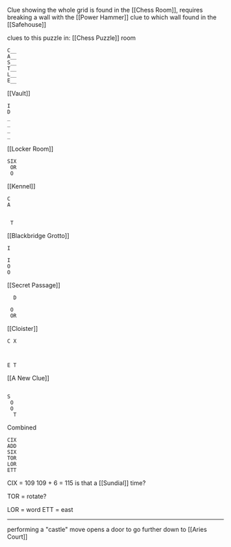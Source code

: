 Clue showing the whole grid is found in the [[Chess Room]], requires breaking a wall with the [[Power Hammer]] 
clue to which wall found in the [[Safehouse]]

clues to this puzzle in:
[[Chess Puzzle]] room
```
C__
A__
S__
T__
L__
E__
```
[[Vault]]
```
I
D
_
_
_
_
```
[[Locker Room]]
```
SIX
 OR
 O
```
[[Kennel]]
```
C
A


 T
```
[[Blackbridge Grotto]]
```
I

I
O
O
```
[[Secret Passage]]
```
  D

 O
 OR
```
[[Cloister]]
```
C X



E T
```
[[A New Clue]]
```

S
 O
 O
  T
```

Combined
```
CIX
ADD
SIX
TOR
LOR
ETT
```



CIX = 109
109 + 6 = 115
is that a [[Sundial]] time?

TOR = rotate?

LOR = word
ETT =  east

---

performing a "castle" move opens a door to go further down to [[Aries Court]]